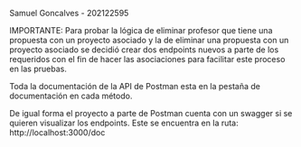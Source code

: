 Samuel Goncalves - 202122595

IMPORTANTE: Para probar la lógica de eliminar profesor que tiene una propuesta con un proyecto asociado y la de eliminar una propuesta con un proyecto asociado se decidió crear dos endpoints nuevos a parte de los requeridos con el fin de hacer las asociaciones para facilitar este proceso en las pruebas.

Toda la documentación de la API de Postman esta en la pestaña de documentación en cada método.

De igual forma el proyecto a parte de Postman cuenta con un swagger si se quieren visualizar los endpoints. Este se encuentra en la ruta: http://localhost:3000/doc